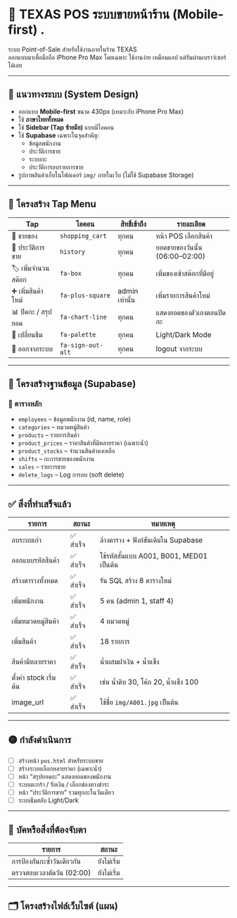 # 🛒 TEXAS POS ระบบขายหน้าร้าน (Mobile-first) .

ระบบ Point-of-Sale สำหรับใช้งานภายในร้าน TEXAS  
ออกแบบมาเพื่อมือถือ iPhone Pro Max โดยเฉพาะ ใช้งานง่าย เหมือนแอป แต่รันผ่านเบราว์เซอร์ได้เลย

---

## 📱 แนวทางระบบ (System Design)

- ออกแบบ **Mobile-first** ขนาด 430px (เหมาะกับ iPhone Pro Max)
- ใช้ **ภาษาไทยทั้งหมด**
- ใช้ **Sidebar (Tap ซ้ายมือ)** แบบมีไอคอน
- ใช้ **Supabase** เฉพาะในจุดสำคัญ:
  - ข้อมูลพนักงาน
  - ประวัติการขาย
  - ระบบกะ
  - ประวัติการลบรายการขาย
- รูปภาพสินค้าเก็บในโฟลเดอร์ `img/` ภายในเว็บ (ไม่ใช้ Supabase Storage)

---

## 🧩 โครงสร้าง Tap Menu

| Tap | ไอคอน | สิทธิ์เข้าถึง | รายละเอียด |
|-----|--------|----------------|-------------|
| 🛒 ขายของ | `shopping_cart` | ทุกคน | หน้า POS เลือกสินค้า |
| 📆 ประวัติการขาย | `history` | ทุกคน | ยอดขายของวันนั้น (06:00–02:00) |
| 🏷️ เพิ่มจำนวนสต๊อก | `fa-box` | ทุกคน | เพิ่มของเข้าสต๊อกที่มีอยู่ |
| ➕ เพิ่มสินค้าใหม่ | `fa-plus-square` | admin เท่านั้น | เพิ่มรายการสินค้าใหม่ |
| 📊 ปิดกะ / สรุปยอด | `fa-chart-line` | ทุกคน | แสดงยอดของตัวเองตอนปิดกะ |
| 🎨 เปลี่ยนธีม | `fa-palette` | ทุกคน | Light/Dark Mode |
| 🚪 ออกจากระบบ | `fa-sign-out-alt` | ทุกคน | logout จากระบบ |

---

## 🧱 โครงสร้างฐานข้อมูล (Supabase)

### 🔸 ตารางหลัก
- `employees` – ข้อมูลพนักงาน (id, name, role)
- `categories` – หมวดหมู่สินค้า
- `products` – รายการสินค้า
- `product_prices` – ราคาสินค้าที่มีหลายราคา (เฉพาะน้ำ)
- `product_stocks` – จำนวนสินค้าคงเหลือ
- `shifts` – กะการขายของพนักงาน
- `sales` – รายการขาย
- `delete_logs` – Log การลบ (soft delete)

---

## ✅ สิ่งที่ทำเสร็จแล้ว

| รายการ | สถานะ | หมายเหตุ |
|--------|--------|-----------|
| ลบระบบเก่า | ✅ สำเร็จ | ล้างตาราง + ฟังก์ชันเดิมใน Supabase |
| ออกแบบรหัสสินค้า | ✅ สำเร็จ | ใช้รหัสสั้นแบบ A001, B001, MED01 เป็นต้น |
| สร้างตารางทั้งหมด | ✅ สำเร็จ | รัน SQL สร้าง 8 ตารางใหม่ |
| เพิ่มพนักงาน | ✅ สำเร็จ | 5 คน (admin 1, staff 4) |
| เพิ่มหมวดหมู่สินค้า | ✅ สำเร็จ | 4 หมวดหมู่ |
| เพิ่มสินค้า | ✅ สำเร็จ | 18 รายการ |
| สินค้ามีหลายราคา | ✅ สำเร็จ | น้ำผสมฝาเงิน + น้ำแข็ง |
| ตั้งค่า stock เริ่มต้น | ✅ สำเร็จ | เช่น น้ำดิบ 30, โค้ก 20, น้ำแข็ง 100 |
| image_url | ✅ สำเร็จ | ใช้ชื่อ `img/A001.jpg` เป็นต้น |

---

## 🟡 กำลังดำเนินการ

- [ ] สร้างหน้า `pos.html` สำหรับระบบขาย
- [ ] สร้างระบบเลือกหลายราคา (เฉพาะน้ำ)
- [ ] หน้า “สรุปยอดกะ” แสดงยอดของพนักงาน
- [ ] ระบบตะกร้า / รับเงิน / เลือกช่องทางชำระ
- [ ] หน้า “ประวัติการขาย” รวมทุกกะในวันเดียว
- [ ] ระบบธีมสลับ Light/Dark

---

## 🐞 บัคหรือสิ่งที่ต้องจับตา

| รายการ | สถานะ |
|--------|--------|
| การป้องกันกะซ้ำวันเดียวกัน | ยังไม่เริ่ม |
| ตรวจสอบเวลาตัดวัน (02:00) | ยังไม่เริ่ม |

---

## 🗂️ โครงสร้างไฟล์เว็บไซต์ (แผน)
